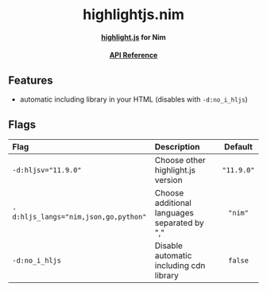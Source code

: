 <div align="center">

# highlightjs.nim

#### [highlight.js](https://highlightjs.org/) for Nim
#### [API Reference](https://ethosa.github.io/highlightjs/highlightjs.html)

</div>


## Features

- automatic including library in your HTML (disables with `-d:no_i_hljs`)


## Flags
| Flag                                 | Description                                  | Default    |
| :--                                  | :--                                          | :--:       |
| `-d:hljsv="11.9.0"`                  | Choose other highlight.js version            | `"11.9.0"` |
| `-d:hljs_langs="nim,json,go,python"` | Choose additional languages separated by "," | `"nim"`    |
| `-d:no_i_hljs`                       | Disable automatic including cdn library      | `false`    |
